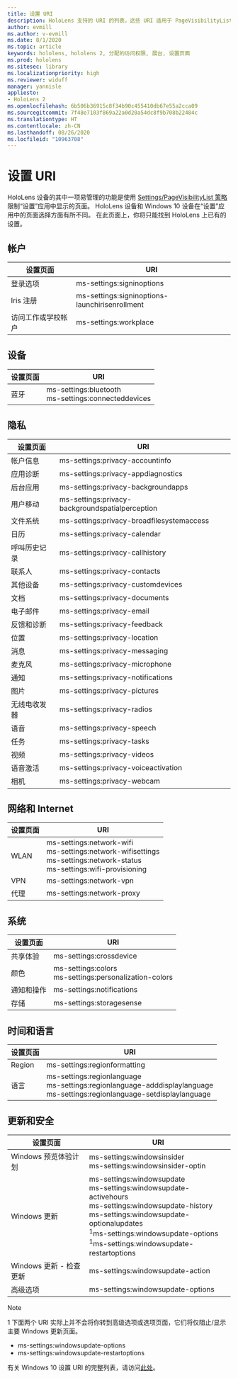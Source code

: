 ```yaml
---
title: 设置 URI
description: HoloLens 支持的 URI 的列表，这些 URI 适用于 PageVisibilityList
author: evmill
ms.author: v-evmill
ms.date: 8/1/2020
ms.topic: article
keywords: hololens, hololens 2, 分配的访问权限, 展台, 设置页面
ms.prod: hololens
ms.sitesec: library
ms.localizationpriority: high
ms.reviewer: widuff
manager: yannisle
appliesto:
- HoloLens 2
ms.openlocfilehash: 6b506b36915c8f34b90c455410db67e55a2cca09
ms.sourcegitcommit: 7f48e7103f869a22a0d20a54dc8f9b708b22484c
ms.translationtype: HT
ms.contentlocale: zh-CN
ms.lasthandoff: 08/26/2020
ms.locfileid: "10963708"
---
```

# 设置 URI

HoloLens 设备的其中一项易管理的功能是使用 [Settings/PageVisibilityList 策略](https://docs.microsoft.com/windows/client-management/mdm/policy-csp-settings#settings-pagevisibilitylist)限制“设置”应用中显示的页面。 HoloLens 设备和 Windows 10 设备在“设置”应用中的页面选择方面有所不同。 在此页面上，你将只能找到 HoloLens 上已有的设置。 

## 帐户
| 设置页面           | URI                                            |
|-------------------------|------------------------------------------------|
| 登录选项         | ms-settings:signinoptions                      |
| Iris 注册       | ms-settings:signinoptions-launchirisenrollment |
| 访问工作或学校帐户 | ms-settings:workplace                          |

## 设备
| 设置页面 | URI                          |
|---------------|------------------------------|
| 蓝牙     | ms-settings:bluetooth <br> ms-settings:connecteddevices |

## 隐私
| 设置页面            | URI                                             |
|--------------------------|-------------------------------------------------|
| 帐户信息             | ms-settings:privacy-accountinfo                 |
| 应用诊断        | ms-settings:privacy-appdiagnostics              |
| 后台应用        | ms-settings:privacy-backgroundapps              |
| 用户移动           | ms-settings:privacy-backgroundspatialperception |
| 文件系统              | ms-settings:privacy-broadfilesystemaccess       |
| 日历                 | ms-settings:privacy-calendar                    |
| 呼叫历史记录             | ms-settings:privacy-callhistory                 |
| 联系人                 | ms-settings:privacy-contacts                    |
| 其他设备            | ms-settings:privacy-customdevices               |
| 文档                | ms-settings:privacy-documents                   |
| 电子邮件                    | ms-settings:privacy-email                       |
| 反馈和诊断 | ms-settings:privacy-feedback                    |
| 位置                 | ms-settings:privacy-location                    |
| 消息                | ms-settings:privacy-messaging                   |
| 麦克风               | ms-settings:privacy-microphone                  |
| 通知            | ms-settings:privacy-notifications               |
| 图片                 | ms-settings:privacy-pictures                    |
| 无线电收发器                   | ms-settings:privacy-radios                      |
| 语音                   | ms-settings:privacy-speech                      |
| 任务                    | ms-settings:privacy-tasks                       |
| 视频                   | ms-settings:privacy-videos                      |
| 语音激活       | ms-settings:privacy-voiceactivation             |
| 相机                   | ms-settings:privacy-webcam                      |

## 网络和 Internet
| 设置页面 | URI                              |
|---------------|----------------------------------|
| WLAN  | ms-settings:network-wifi<br>ms-settings:network-wifisettings<br>ms-settings:network-status<br>ms-settings:wifi-provisioning    |
| VPN   | ms-settings:network-vpn          |
| 代理 | ms-settings:network-proxy        |

## 系统
| 设置页面      | URI                                |
|--------------------|------------------------------------|
| 共享体验 | ms-settings:crossdevice            |
| 颜色             | ms-settings:colors<br>ms-settings:personalization-colors |
| 通知和操作  | ms-settings:notifications          |
| 存储            | ms-settings:storagesense           |

## 时间和语言
| 设置页面 | URI                                           |
|---------------|-----------------------------------------------|
| Region        | ms-settings:regionformatting                  |
| 语言      | ms-settings:regionlanguage<br>ms-settings:regionlanguage-adddisplaylanguage<br>ms-settings:regionlanguage-setdisplaylanguage |

## 更新和安全
| 设置页面                         | URI                                       |
|---------------------------------------|-------------------------------------------|
| Windows 预览体验计划               | ms-settings:windowsinsider <br>ms-settings:windowsinsider-optin          |
| Windows 更新                        | ms-settings:windowsupdate<br> ms-settings:windowsupdate-activehours  <br> ms-settings:windowsupdate-history <br> ms-settings:windowsupdate-optionalupdates <br><sup>1</sup>ms-settings:windowsupdate-options<br><sup>1</sup>ms-settings:windowsupdate-restartoptions |
| Windows 更新 - 检查更新 | ms-settings:windowsupdate-action          |
| 高级选项                    | ms-settings:windowsupdate-options         |

> [!NOTE]
>  1 下面两个 URI 实际上并不会将你转到高级选项或选项页面，它们将仅阻止/显示主要 Windows 更新页面。 
> - ms-settings:windowsupdate-options
> - ms-settings:windowsupdate-restartoptions 

有关 Windows 10 设置 URI 的完整列表，请访问[此处](https://docs.microsoft.com/windows/uwp/launch-resume/launch-settings-app#ms-settings-uri-scheme-reference)。 

